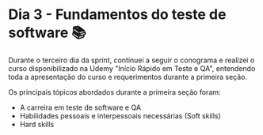 # Dia 3 - Fundamentos do teste de software​​​​​​​ 📚

Durante o terceiro dia da sprint, continuei a seguir o conograma e realizei o curso disponibilizado na Udemy "Início Rápido em Teste e QA", entendendo toda a apresentação do curso e requerimentos durante a primeira seção.

Os principais tópicos abordados durante a primeira seção foram:

- A carreira em teste de software e QA
- Habilidades pessoais e interpessoais necessárias (Soft skills)
- Hard skills
